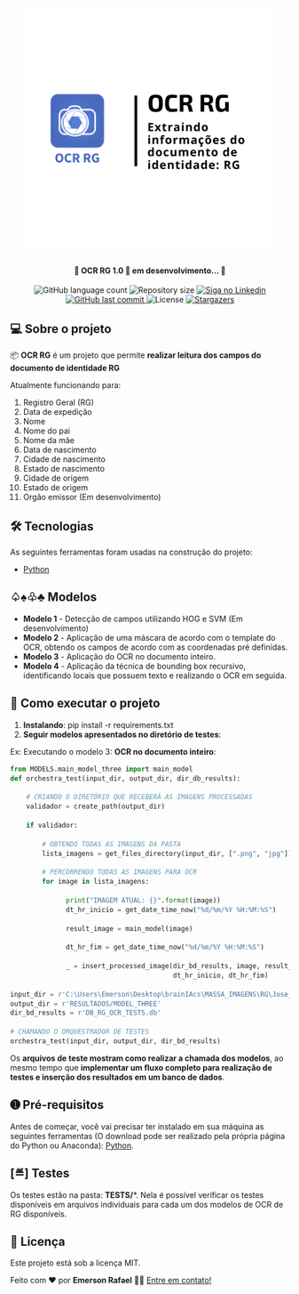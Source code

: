 <h1 align="center">
    <img alt="OCR RG" title="#OCRRG" src="./assets/banner.png" />
</h1>

<h4 align="center"> 
	🚧 OCR RG 1.0 🚀 em desenvolvimento... 🚧
</h4>

<p align="center">
  <img alt="GitHub language count" src="https://img.shields.io/github/languages/count/emersonrafaels/ocr_rg?color=%2304D361">

  <img alt="Repository size" src="https://img.shields.io/github/repo-size/emersonrafaels/ocr_rg">

  	
  <a href="https://www.linkedin.com/in/emerson-rafael/">
    <img alt="Siga no Linkedin" src="https://img.shields.io/badge/LinkedIn-0077B5?style=for-the-badge&logo=linkedin&logoColor=white">
  </a>
	
  
  <a href="https://github.com/emersonrafaels/ocr_rg/commits/main">
    <img alt="GitHub last commit" src="https://img.shields.io/github/last-commit/emersonrafaels/ocr_rg">
  </a>

  <img alt="License" src="https://img.shields.io/badge/license-MIT-brightgreen">
   <a href="https://github.com/emersonrafaels/ocr_rg/stargazers">
    <img alt="Stargazers" src="https://img.shields.io/github/stars/emersonrafaels/ocr_rg?style=social">
  </a>
</p>


## 💻 Sobre o projeto

📦 **OCR RG** é um projeto que permite **realizar leitura dos campos do documento de identidade RG**

Atualmente funcionando para:

 1. Registro Geral (RG)
 2. Data de expedição
 3. Nome
 4. Nome do pai
 5. Nome da mãe
 6. Data de nascimento
 7. Cidade de nascimento
 8. Estado de nascimento
 9. Cidade de origem
 10. Estado de origem 
 11. Orgão emissor (Em desenvolvimento)

## 🛠  Tecnologias

As seguintes ferramentas foram usadas na construção do projeto:

- [Python]

## ♤♠♧♣  Modelos

 - **Modelo 1** - Detecção de campos utilizando HOG e SVM (Em desenvolvimento)
 - **Modelo 2** - Aplicação de uma máscara de acordo com o template do OCR, obtendo os campos de acordo com as coordenadas pré definidas.
 - **Modelo 3** - Aplicação do OCR no documento inteiro.
 - **Modelo 4** - Aplicação da técnica de bounding box recursivo, identificando locais que possuem texto e realizando o OCR em seguida.

## 🚀 Como executar o projeto

1. **Instalando**: pip install -r requirements.txt
2. **Seguir modelos apresentados no diretório de testes**:

Ex: Executando o modelo 3: **OCR no documento inteiro**:

```python
from MODELS.main_model_three import main_model
def orchestra_test(input_dir, output_dir, dir_db_results):

    # CRIANDO O DIRETÓRIO QUE RECEBERÁ AS IMAGENS PROCESSADAS
    validador = create_path(output_dir)

    if validador:

        # OBTENDO TODAS AS IMAGENS DA PASTA
        lista_imagens = get_files_directory(input_dir, [".png", "jpg"])

        # PERCORRENDO TODAS AS IMAGENS PARA OCR
        for image in lista_imagens:

              print("IMAGEM ATUAL: {}".format(image))
              dt_hr_inicio = get_date_time_now("%d/%m/%Y %H:%M:%S")

              result_image = main_model(image)

              dt_hr_fim = get_date_time_now("%d/%m/%Y %H:%M:%S")

              _ = insert_processed_image(dir_bd_results, image, result_image,
                                         dt_hr_inicio, dt_hr_fim)

input_dir = r'C:\Users\Emerson\Desktop\brainIAcs\MASSA_IMAGENS\RG\Jose_Clerton.png'
output_dir = r'RESULTADOS/MODEL_THREE'
dir_bd_results = r'DB_RG_OCR_TESTS.db'

# CHAMANDO O ORQUESTRADOR DE TESTES
orchestra_test(input_dir, output_dir, dir_bd_results)
```
Os **arquivos de teste mostram como realizar a chamada dos modelos**, ao mesmo tempo que **implementar um fluxo completo para realização de testes e inserção dos resultados em um banco de dados**.

## ➊ Pré-requisitos

Antes de começar, você vai precisar ter instalado em sua máquina as seguintes ferramentas (O download pode ser realizado pela própria página do Python ou Anaconda):
[Python](https://www.anaconda.com/products/individual).

## [≝] Testes
Os testes estão na pasta: **TESTS/***.
Nela é possível verificar os testes disponíveis em arquivos individuais para cada um dos modelos de OCR de RG disponíveis.

## 📝 Licença

Este projeto está sob a licença MIT.

Feito com ❤️ por **Emerson Rafael** 👋🏽 [Entre em contato!](https://www.linkedin.com/in/emerson-rafael/)

[Python]: https://www.python.org/downloads/